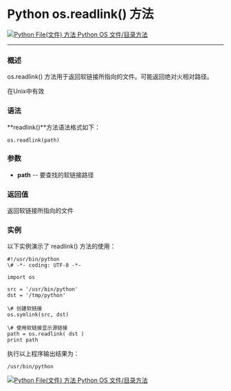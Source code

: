 Python os.readlink() 方法
=======================

 [![Python File(文件) 方法](../images/up.gif) Python OS 文件/目录方法](os-file-methods.html)

* * *

### 概述

os.readlink() 方法用于返回软链接所指向的文件。可能返回绝对火相对路径。

在Unix中有效

### 语法

**readlink()**方法语法格式如下：
```
os.readlink(path)
```
### 参数

*   **path** \-\- 要查找的软链接路径
    

### 返回值

返回软链接所指向的文件

### 实例

以下实例演示了 readlink() 方法的使用：
```
#!/usr/bin/python
\# -*- coding: UTF-8 -*-

import os

src = '/usr/bin/python'
dst = '/tmp/python'

\# 创建软链接
os.symlink(src, dst)

\# 使用软链接显示源链接
path = os.readlink( dst )
print path
```
执行以上程序输出结果为：
```
/usr/bin/python
```
 [![Python File(文件) 方法](../images/up.gif) Python OS 文件/目录方法](os-file-methods.html)